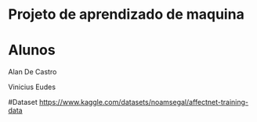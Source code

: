# Projeto de aprendizado de maquina 

# Alunos 
Alan De Castro

Vinicius Eudes

#Dataset
https://www.kaggle.com/datasets/noamsegal/affectnet-training-data